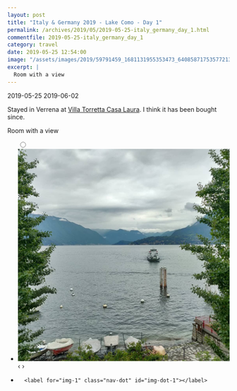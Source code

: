 ```yaml
---
layout: post
title: "Italy & Germany 2019 - Lake Como - Day 1"
permalink: /archives/2019/05/2019-05-25-italy_germany_day_1.html
commentfile: 2019-05-25-italy_germany_day_1
category: travel
date: 2019-05-25 12:54:00
image: "/assets/images/2019/59791459_1681131955353473_6408587175357721330_n_17882330536358424.jpg"
excerpt: |
  Room with a view
---
```


2019-05-25 2019-06-02

Stayed in Verrena at [Villa Torretta Casa Laura](https://maps.app.goo.gl/ehRPxDnMS7idGC1y7). I think it has been bought since.

Room with a view

<ul class="slides">
    <input type="radio" name="radio-btn" id="img-1" />
    <li class="slide-container">
        <div class="slide">
          <a href="/assets/images/2019/59791459_1681131955353473_6408587175357721330_n_17882330536358424.jpg"><img src="/assets/images/2019/59791459_1681131955353473_6408587175357721330_n_17882330536358424.jpg" /></a>
        </div>
    <div class="nav">
      <label for="img-0" class="prev">&#x2039;</label>
      <label for="img-1" class="next">&#x203a;</label>
    </div>
    </li>
			
<li class="nav-dots">

      <label for="img-1" class="nav-dot" id="img-dot-1"></label>

</li>
</ul>
